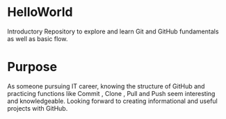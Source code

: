# HelloWorld
Introductory Repository to explore and learn Git and GitHub fundamentals as well as basic flow.

# Purpose
As someone pursuing IT career, knowing the structure of GitHub and practicing functions like Commit , Clone , Pull and Push seem interesting and knowledgeable.
Looking forward to creating  informational and useful projects with GitHub.
